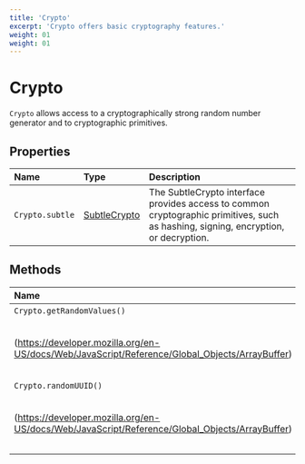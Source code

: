 ```yaml
---
title: 'Crypto'
excerpt: 'Crypto offers basic cryptography features.'
weight: 01
weight: 01
---
```


# Crypto

`Crypto` allows access to a cryptographically strong random number generator and to cryptographic primitives.

## Properties

| Name            | Type                                                                                            | Description                                                                                                                         |
| :-------------- | :---------------------------------------------------------------------------------------------- | :---------------------------------------------------------------------------------------------------------------------------------- |
| `Crypto.subtle` | [SubtleCrypto](https://grafana.com/docs/k6/<K6_VERSION>/javascript-api/k6-experimental/webcrypto/subtlecrypto) | The SubtleCrypto interface provides access to common cryptographic primitives, such as hashing, signing, encryption, or decryption. |

## Methods

| Name                       | Type                                                                                                        | Description                                                 |
| :------------------------- | :---------------------------------------------------------------------------------------------------------- | :---------------------------------------------------------- |
| `Crypto.getRandomValues()` | [ArrayBuffer]
(https://developer.mozilla.org/en-US/docs/Web/JavaScript/Reference/Global_Objects/ArrayBuffer) | Returns an array of cryptographically secure random values. |
| `Crypto.randomUUID()`      | [ArrayBuffer]
(https://developer.mozilla.org/en-US/docs/Web/JavaScript/Reference/Global_Objects/ArrayBuffer)                                                                                             | Returns a randomly generated, 36 character long v4 UUID.    |

